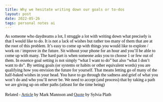```yaml
---
title: Why we hesitate writing down our goals or to-dos
layout: post
date: 2022-05-26
tags: personal notes ai
---
```

<p class="body"><span style="color: rgb(0, 0, 0); font-family: Calibri Regular; font-weight: 400">As someone who daydreams a lot, I struggle a lot with writing down what precisely is that I would like to do. It is not a lack of wishes but rather too many of them that are at the root of this problem. It’s easy to come up with things you would like to explore / work on / improve in the future. Sit without your phone for an hour and you’ll be able to come up with many. The hard part is when someone asks you to choose 1 or few out of them. In essence goal setting is not simply “what I want to do” but also “what I don’t want to do”. By setting goals (or systems or habits or other equivalent words) you are qualifying how you envision the future for yourself. That means letting go of many of the half-baked wishes in your head. You have to go through the sadness and grief of what you won’t do and who you’ll never be. We need to accept (and process) that by taking a path we are giving up on other paths (atleast for the time being)</span><br><span><br></span><span style="color: rgb(0, 0, 0); font-family: Calibri Regular; font-weight: 400">Related - </span><span style="color: rgb(17, 85, 204); font-family: Calibri Regular; font-weight: 400"><u><a target="_blank" href="https://markmanson.net/you-cant-have-it-all" style="text-decoration: none">Article</a></u></span><span style="color: rgb(0, 0, 0); font-family: Calibri Regular; font-weight: 400"> by Mark Mannson and </span><span style="color: rgb(17, 85, 204); font-family: Calibri Regular; font-weight: 400"><u><a target="_blank" href="https://www.goodreads.com/quotes/7511-i-saw-my-life-branching-out-before-me-like-the" style="text-decoration: none">Quote</a></u></span><span style="color: rgb(0, 0, 0); font-family: Calibri Regular; font-weight: 400"> by Sylvia Plath</span></p>